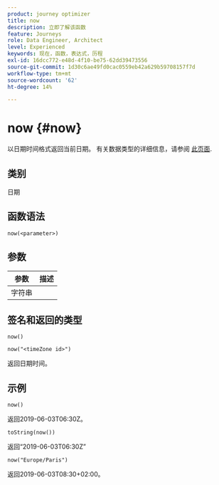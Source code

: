 ```yaml
---
product: journey optimizer
title: now
description: 立即了解该函数
feature: Journeys
role: Data Engineer, Architect
level: Experienced
keywords: 现在，函数，表达式，历程
exl-id: 16dcc772-e48d-4f10-be75-62dd39473556
source-git-commit: 1d30c6ae49fd0cac0559eb42a629b59708157f7d
workflow-type: tm+mt
source-wordcount: '62'
ht-degree: 14%

---
```


# now {#now}

以日期时间格式返回当前日期。 有关数据类型的详细信息，请参阅 [此页面](../expression/data-types.md).

## 类别

日期

## 函数语法

`now(<parameter>)`

## 参数

| 参数 | 描述 |
|--- |--- |
| 字符串 |  |

## 签名和返回的类型

`now()`

`now("<timeZone id>")`

返回日期时间。

## 示例

`now()`

返回2019-06-03T06:30Z。

`toString(now())`

返回“2019-06-03T06:30Z”

`now("Europe/Paris")`

返回2019-06-03T08:30+02:00。
